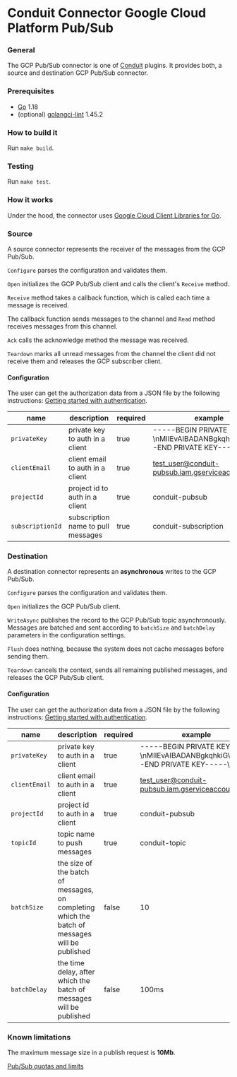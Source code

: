 # Conduit Connector Google Cloud Platform Pub/Sub

### General
The GCP Pub/Sub connector is one of [Conduit](https://github.com/ConduitIO/conduit) plugins. It provides both, a source and destination GCP Pub/Sub connector.

### Prerequisites
- [Go](https://go.dev/) 1.18
- (optional) [golangci-lint](https://github.com/golangci/golangci-lint) 1.45.2

### How to build it
Run `make build`.

### Testing
Run `make test`.

### How it works
Under the hood, the connector uses [Google Cloud Client Libraries for Go](https://github.com/googleapis/google-cloud-go).

### Source
A source connector represents the receiver of the messages from the GCP Pub/Sub.

`Configure` parses the configuration and validates them.

`Open` initializes the GCP Pub/Sub client and calls the client's `Receive` method.

`Receive` method takes a callback function, which is called each time a message is received.

The callback function sends messages to the channel and `Read` method receives messages from this channel.

`Ack` calls the acknowledge method the message was received.

`Teardown` marks all unread messages from the channel the client did not receive them and releases the GCP subscriber client.

#### Configuration
The user can get the authorization data from a JSON file by the following instructions: [Getting started with authentication](https://cloud.google.com/docs/authentication/getting-started).

| name             | description                        | required | example                                                                        |
|------------------|------------------------------------|----------|--------------------------------------------------------------------------------|
| `privateKey`     | private key to auth in a client    | true     | -----BEGIN PRIVATE KEY-----\nMIIEvAIBADANBgkqhkiG\n-----END PRIVATE KEY-----\n |
| `clientEmail`    | client email to auth in a client   | true     | test_user@conduit-pubsub.iam.gserviceaccount.com                               |
| `projectId`      | project id to auth in a client     | true     | conduit-pubsub                                                                 |
| `subscriptionId` | subscription name to pull messages | true     | conduit-subscription                                                           |

### Destination
A destination connector represents an **asynchronous** writes to the GCP Pub/Sub.

`Configure` parses the configuration and validates them.

`Open` initializes the GCP Pub/Sub client.

`WriteAsync` publishes the record to the GCP Pub/Sub topic asynchronously. Messages are batched and sent according to `batchSize` and `batchDelay` parameters in the configuration settings.

`Flush` does nothing, because the system does not cache messages before sending them.

`Teardown` cancels the context, sends all remaining published messages, and releases the GCP Pub/Sub client.

#### Configuration
The user can get the authorization data from a JSON file by the following instructions: [Getting started with authentication](https://cloud.google.com/docs/authentication/getting-started).

| name          | description                                                                                    | required | example                                                                        |
|---------------|------------------------------------------------------------------------------------------------|----------|--------------------------------------------------------------------------------|
| `privateKey`  | private key to auth in a client                                                                | true     | -----BEGIN PRIVATE KEY-----\nMIIEvAIBADANBgkqhkiG\n-----END PRIVATE KEY-----\n |
| `clientEmail` | client email to auth in a client                                                               | true     | test_user@conduit-pubsub.iam.gserviceaccount.com                               |
| `projectId`   | project id to auth in a client                                                                 | true     | conduit-pubsub                                                                 |
| `topicId`     | topic name to push messages                                                                    | true     | conduit-topic                                                                  |
| `batchSize`   | the size of the batch of messages, on completing which the batch of messages will be published | false    | 10                                                                             |
| `batchDelay`  | the time delay, after which the batch of messages will be published                            | false    | 100ms                                                                          |

### Known limitations
The maximum message size in a publish request is **10Mb**.

[Pub/Sub quotas and limits](https://cloud.google.com/pubsub/quotas)